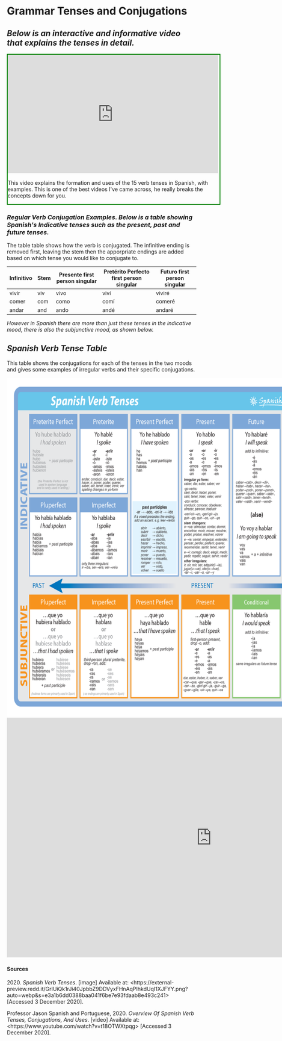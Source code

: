 <h1><strong>Grammar Tenses and Conjugations</strong></h1>
<h2><em>Below is an interactive and informative video that explains the tenses in detail.&nbsp;</em></h2>

<div style="border: solid 2px green; width:564px; margin:auto;">


<iframe width="560" height="315" src="https://www.youtube.com/embed/t18OTWXtpqg" frameborder="0" allow="accelerometer; autoplay; clipboard-write; encrypted-media; gyroscope; picture-in-picture" allowfullscreen></iframe>
<p>This video explains the formation and uses of the 15 verb tenses in Spanish, with examples. This is one of the best videos I've came across, he really breaks the concepts down for you. </p>
</div>

<h3><em>Regular Verb Conjugation Examples. Below is a table showing Spanish's Indicative tenses such as the present, past and future tenses.</em></h3>
  <p>The table table shows how the verb is conjugated. The infinitive ending is removed first, leaving the stem then the apporpriate endings are added based on which tense you would like to conjugate to. </p>            
  <table class="table table-striped">
    <thead>
      <tr>
        <th>Infinitivo</th>
	      <th>Stem</th>
        <th>Presente first person singular</th>
        <th>Pretérito Perfecto first person singular</th>
	      <th>Futuro first person singular</th>
      </tr>
    </thead>
    <tbody>
      <tr>
        <td>vivir</td>
	      <td>viv</td>
        <td>vivo</td>
        <td>viví</td>
	      <td>viviré</td>
      </tr>
      <tr>
        <td>comer</td>
	 <td>com</td>
        <td>como</td>
        <td>comí</td>
	      <td>comeré</td>
      </tr>
      <tr>
        <td>andar</td>
	      <td>and</td>
        <td>ando</td>
        <td>andé</td>
	      <td>andaré</td>
      </tr>
    </tbody>
  </table>

<p><em>However in Spanish there are more than just these tenses in the indicative mood, there is also the subjunctive mood, as shown below.</em></p>


  <h2><em>Spanish Verb Tense Table</em></h2>
  <p>This table shows the conjugations for each of the tenses in the two moods and gives some examples of irregular verbs and their specific conjugations.</p>
  <div style=" width:904px; margin:auto;">
  <img class="img-responsive" src="grammar .png" alt="Grammar " width="900" height="900"> 
</div>

<iframe src="https://amayazemmanuel.h5p.com/content/1291217270396018557/embed" width="1088" height="637" frameborder="0" allowfullscreen="allowfullscreen" allow="geolocation *; microphone *; camera *; midi *; encrypted-media *"></iframe><script src="https://amayazemmanuel.h5p.com/js/h5p-resizer.js" charset="UTF-8"></script>

<h4>Sources</h4>
<p>2020.&nbsp;<em>Spanish Verb Tenses</em>. [image] Available at: &lt;https://external-preview.redd.it/GrIUiQk1rJi40JpbbZ9DDVyxFHnAqPIhkdUqI1XJFYY.png?auto=webp&amp;s=e3a1b6dd0388baa041f6be7e93fdaab8e493c241&gt; [Accessed 3 December 2020].</p>
<p>Professor Jason Spanish and Portuguese, 2020.&nbsp;<em>Overview Of Spanish Verb Tenses, Conjugations, And Uses</em>. [video] Available at: &lt;https://www.youtube.com/watch?v=t18OTWXtpqg&gt; [Accessed 3 December 2020].</p>
